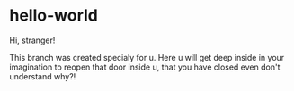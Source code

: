 # hello-world

Hi, stranger!

This branch was created specialy for u.
Here u will get deep inside in your imagination to reopen that door inside u, that you have closed even don't understand why?!

